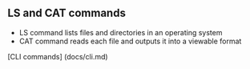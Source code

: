 ## LS and CAT commands
- LS command lists files and directories in an operating system
- CAT command reads each file and outputs it into a viewable format



[CLI commands] (docs/cli.md)